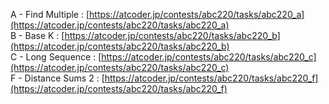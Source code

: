 A - Find Multiple : [https://atcoder.jp/contests/abc220/tasks/abc220_a](https://atcoder.jp/contests/abc220/tasks/abc220_a) <br>
B - Base K : [https://atcoder.jp/contests/abc220/tasks/abc220_b](https://atcoder.jp/contests/abc220/tasks/abc220_b) <br>
C - Long Sequence : [https://atcoder.jp/contests/abc220/tasks/abc220_c](https://atcoder.jp/contests/abc220/tasks/abc220_c) <br>
F - Distance Sums 2 : [https://atcoder.jp/contests/abc220/tasks/abc220_f](https://atcoder.jp/contests/abc220/tasks/abc220_f)
